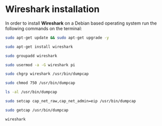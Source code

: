 # Wireshark installation
In order to install **Wireshark** on a Debian based operating system run the following commands on the terminal:
```sh
sudo apt-get update && sudo apt-get upgrade -y
```
```sh
sudo apt-get install wireshark
```
```sh
sudo groupadd wireshark
```
```sh
sudo usermod -a -G wireshark pi
```
```sh
sudo chgrp wireshark /usr/bin/dumpcap
```
```sh
sudo chmod 750 /usr/bin/dumpcap
```
```sh
ls -al /usr/bin/dumpcap
```
```sh
sudo setcap cap_net_raw,cap_net_admin=eip /usr/bin/dumpcap
```
```sh
sudo getcap /usr/bin/dumpcap
```
```sh
wireshark
```

